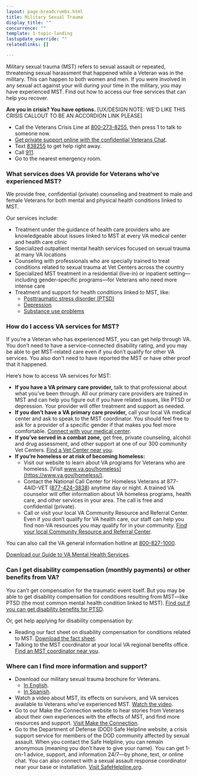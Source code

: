 ```yaml
---
layout: page-breadcrumbs.html
title: Military Sexual Trauma
display_title: ""
concurrence: ""
template: 1-topic-landing
lastupdate_override: ""
relatedlinks: []

---
```


<div class="va-introtext">

Military sexual trauma (MST) refers to sexual assault or repeated, threatening sexual harassment that happened while a Veteran was in the military. This can happen to both women and men. If you were involved in any sexual act against your will during your time in the military, you may have experienced MST. Find out how to access our free services that can help you recover.

</div>

**Are you in crisis? You have options.** [UX/DESIGN NOTE: WE'D LIKE THIS CRISIS CALLOUT TO BE AN ACCORDION LINK PLEASE]

- Call the Veterans Crisis Line at <a href="tel:+1phonenumber">800-273-8255</a>, then press 1 to talk to someone now.
- [Get private support online with the confidential Veterans Chat](https://www.veteranscrisisline.net/ChatTermsOfService.aspx?account=Veterans%20Chat/). 
- Text <a href="tel:+1phonenumber">838255</a> to get help right away.
- Call <a href="tel:+1phonenumber">911</a>.
- Go to the nearest emergency room.

<div class="feature" markdown=“1”>

### What services does VA provide for Veterans who’ve experienced MST?

We provide free, confidential (private) counseling and treatment to male and female Veterans for both mental and physical health conditions linked to MST.

Our services include:

- Treatment under the guidance of health care providers who are knowledgeable about issues linked to MST at every VA medical center and health care clinic
- Specialized outpatient mental health services focused on sexual trauma at many VA locations
- Counseling with professionals who are specially trained to treat conditions related to sexual trauma at Vet Centers across the country
- Specialized MST treatment in a residential (live-in) or inpatient setting—including gender-specific programs—for Veterans who need more intense care
- Treatment and support for health conditions linked to MST, like:
  - [Posttraumatic stress disorder (PTSD)](/healthcare/health-conditions/mental-health/ptsd/)
  - [Depression](/healthcare/health-conditions/mental-health/depression/)
  - [Substance use problems](/healthcare/health-conditions/substance-use-problems/)

</div>

### How do I access VA services for MST? 

If you’re a Veteran who has experienced MST, you can get help through VA. You don’t need to have a service-connected disability rating, and you may be able to get MST-related care even if you don’t qualify for other VA services. You also don’t need to have reported the MST or have other proof that it happened.

Here’s how to access VA services for MST:

- **If you have a VA primary care provider,** talk to that professional about what you’ve been through. All our primary care providers are trained in MST and can help you figure out if you have related issues, like PTSD or depression. Your provider will offer treatment and support as needed.
- **If you don’t have a VA primary care provider,** call your local VA medical center and ask to speak to the MST coordinator. You should feel free to ask for a provider of a specific gender if that makes you feel more comfortable. [Connect with your medical center](https://www.va.gov/health/vamc/). 
- **If you’ve served in a combat zone,** get free, private counseling, alcohol and drug assessment, and other support at one of our 300 community Vet Centers. [Find a Vet Center near you](https://www.va.gov/directory/guide/vetcenter.asp). 
- **If you’re homeless or at risk of becoming homeless:** 
  - Visit our website to learn about VA programs for Veterans who are homeless. [Visit www.va.gov/homeless](https://www.va.gov/homeless/).
  - Contact the National Call Center for Homeless Veterans at 877-4AID-VET (<a href="tel:+1phonenumber">877-424-3838</a>) anytime day or night. A trained VA counselor will offer information about VA homeless programs, health care, and other services in your area. The call is free and confidential (private).
  - Call or visit your local VA Community  Resource and Referral Center. Even if you don’t qualify for VA health care, our staff can help you find non-VA resources you may qualify for in your community. [Find your local Community Resource and Referral Center]( https://www.va.gov/HOMELESS/Crrc.asp).

You can also call the VA general information hotline at <a href="tel:+1phonenumber">800-827-1000</a>.

[Download our Guide to VA Mental Health Services](https://www.mentalhealth.va.gov/docs/MHG_English.pdf). 

### Can I get disability compensation (monthly payments) or other benefits from VA?

You can’t get compensation for the traumatic event itself. But you may be able to get disability compensation for conditions resulting from MST—like PTSD (the most common mental health condition linked to MST). [Find out if you can get disability benefits for PTSD](/disability-benefits/conditions/ptsd/). 

Or, get help applying for disability compensation by:

- Reading our fact sheet on disability compensation for conditions related to MST. [Download the fact sheet](http://www.benefits.va.gov/BENEFITS/factsheets/serviceconnected/MST.pdf).
- Talking to the MST coordinator at your local VA regional benefits office. [Find an MST coordinator near you](http://www.benefits.va.gov/benefits/mstcoordinators.asp). 

### Where can I find more information and support?

- Download our military sexual trauma brochure for Veterans. 
  - [In English](https://www.mentalhealth.va.gov/docs/MST-BrochureforVeterans.pdf). 
  - [In Spanish](https://www.mentalhealth.va.gov/docs/MST-BrochureforVeterans-Spanish-Sep2010.pdf). 
- Watch a video about MST, its effects on survivors, and VA services available to Veterans who’ve experienced MST. [Watch the video](https://www.youtube.com/watch?v=b9snig5gZfk). 
- Go to our Make the Connection website to hear stories from Veterans about their own experiences with the effects of MST, and find more resources and support. [Visit Make the Connection](https://maketheconnection.net/).
- Go to the Department of Defense (DOD) Safe Helpline website, a crisis support service for members of the DOD community affected by sexual assault. When you contact the Safe Helpline, you can remain anonymous (meaning you don’t have to give your name). You can get 1-on-1 advice, support, and information 24/7—by phone, text, or online chat. You can also connect with a sexual assault response coordinator near your base or installation. [Visit SafeHelpline.org](https://www.safehelpline.org/).
 
